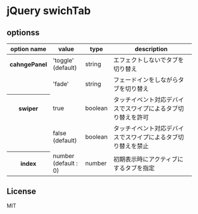 # jQuery swichTab

## optionss
<table>
  <thead>
    <tr>
      <th>option name</th>
      <th>value</th>
      <th>type</th>
      <th>description</th>
    </tr>
  </thead>
  <tr>
    <th>cahngePanel</th>
    <td>'toggle'<br>(default)</td>
    <td>string</td>
    <td>エフェクトしないでタブを切り替え</td>
  </tr>
  <tr>
    <td></td>
    <td>'fade'</td>
    <td>string</td>
    <td>フェードインをしながらタブを切り替え</td>
  </tr>
  <tr>
    <th>swiper</th>
    <td>true</td>
    <td>boolean</td>
    <td>タッチイベント対応デバイスでスワイプによるタブ切り替えを許可</td>
  </tr>
  <tr>
    <td></td>
    <td>false<br>(default)</td>
    <td>boolean</td>
    <td>タッチイベント対応デバイスでスワイプによるタブ切り替えを禁止</td>
  </tr>
  <tr>
    <th>index</th>
    <td>number<br>(default : 0)</td>
    <td>number</td>
    <td>初期表示時にアクティブにするタブを指定</td>
  </tr>
</table>

## License
MIT